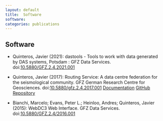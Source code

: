 ```yaml
---
layout: default
title:  Software
software: 
categories: publications
---
```


Software
--------

* Quinteros, Javier (2021): dastools - Tools to work with data generated by DAS systems, Potsdam : GFZ Data Services. doi:[10.5880/GFZ.2.4.2021.001][dastools-doi]

* Quinteros, Javier (2017): Routing Service: A data centre federation for the seismological community. GFZ German Research Centre for Geosciences. doi:[10.5880/gfz.2.4.2017.001][routing-doi]
[Documentation][routing-doc]
[GitHub Repository][routing-repo]

* Bianchi, Marcelo; Evans, Peter L.; Heinloo, Andres; Quinteros, Javier (2015): WebDC3 Web Interface. GFZ Data Services.
doi:[10.5880/GFZ.2.4/2016.001][webdc3-doi]

[dastools-doi]: https://doi.org/10.5880/GFZ.2.4.2021.001
[webdc3-doi]:   http://dx.doi.org/10.5880/GFZ.2.4/2016.001
[routing-repo]: https://github.com/EIDA/routing.git
[routing-doi]:  http://dx.doi.org/10.5880/gfz.2.4.2017.001
[routing-doc]:  https://routing.readthedocs.io/en/latest/
